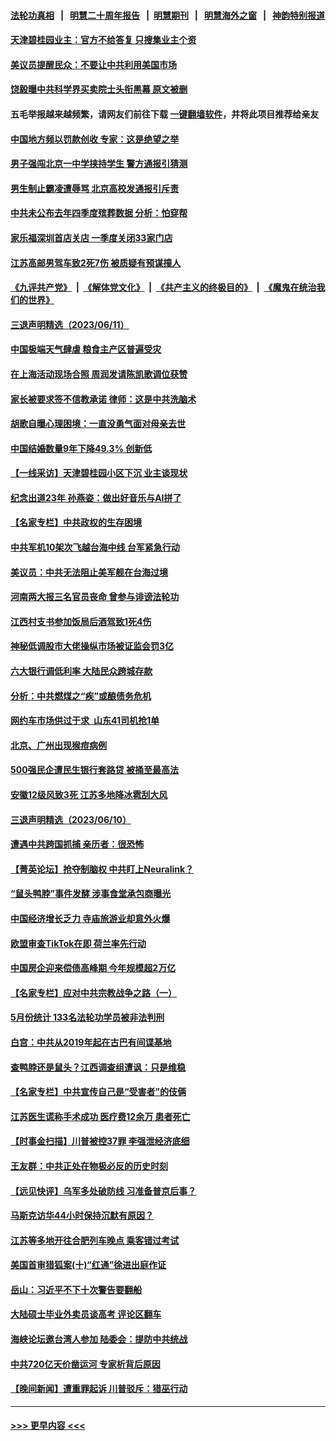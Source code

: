 #### [法轮功真相](https://github.com/gfw-breaker/truth/blob/master/README.md?t=0) &nbsp;&nbsp;|&nbsp;&nbsp; [明慧二十周年报告](https://github.com/gfw-breaker/mh-reports/blob/master/README.md?t=0) &nbsp;&nbsp;|&nbsp;&nbsp;[明慧期刊](https://github.com/gfw-breaker/mh-qikan) &nbsp;&nbsp;|&nbsp;&nbsp; [明慧海外之窗](https://github.com/gfw-breaker/mh-news/blob/master/README.md?t=0) &nbsp;&nbsp;|&nbsp;&nbsp; [神韵特别报道](https://github.com/gfw-breaker/mh-news/blob/master/shenyun.md?t=0)
#### [天津碧桂园业主：官方不给答复 只搜集业主个资](../pages/nsc413/n14014428.md?t=06122143) 
#### [美议员提醒民众：不要让中共利用美国市场](../pages/nsc413/n14014578.md?t=06122143) 
#### [饶毅曝中共科学界买卖院士头衔黑幕 原文被删](../pages/nsc413/n14014552.md?t=06122143) 
#### 五毛举报越来越频繁，请网友们前往下载 [一键翻墙软件](https://github.com/gfw-breaker/ssr-accounts)，并将此项目推荐给亲友
#### [中国地方频以罚款创收 专家：这是绝望之举](../pages/nsc413/n14014485.md?t=06122143) 
#### [男子强闯北京一中学挟持学生 警方通报引猜测](../pages/nsc413/n14014486.md?t=06122143) 
#### [男生制止霸凌遭辱骂 北京高校发通报引斥责](../pages/nsc413/n14014348.md?t=06122143) 
#### [中共未公布去年四季度殡葬数据 分析：怕穿帮](../pages/nsc413/n14014392.md?t=06122143) 
#### [家乐福深圳首店关店 一季度关闭33家门店](../pages/nsc413/n14014389.md?t=06122143) 
#### [江苏高邮男驾车致2死7伤 被质疑有预谋撞人](../pages/nsc413/n14014335.md?t=06122143) 
#### [《九评共产党》](https://github.com/begood0513/9ping.md/blob/master/README.md) &nbsp;|&nbsp; [《解体党文化》](../../../../jtdwh.md/blob/master/README.md)  &nbsp;|&nbsp; [《共产主义的终极目的》](../../../../gczydzjmd.md/blob/master/README.md) &nbsp;|&nbsp; [《魔鬼在统治我们的世界》](../../../../mgztzwmdsj.md/blob/master/README.md) 
#### [三退声明精选（2023/06/11）](../pages/nsc413/n14014351.md?t=06122143) 
#### [中国极端天气肆虐 粮食主产区普遍受灾](../pages/nsc413/n14014230.md?t=06122143) 
#### [在上海活动现场合照 周润发请陈凯歌调位获赞](../pages/nsc413/n14014245.md?t=06122143) 
#### [家长被要求签不信教承诺 律师：这是中共洗脑术](../pages/nsc413/n14014255.md?t=06122143) 
#### [胡歌自曝心理困境：一直没勇气面对母亲去世](../pages/nsc413/n14014218.md?t=06122143) 
#### [中国结婚数量9年下降49.3% 创新低](../pages/nsc413/n14014231.md?t=06122143) 
#### [【一线采访】天津碧桂园小区下沉 业主谈现状](../pages/nsc413/n14014193.md?t=06122143) 
#### [纪念出道23年 孙燕姿：做出好音乐与AI拼了](../pages/nsc413/n14014195.md?t=06122143) 
#### [【名家专栏】中共政权的生存困境](../pages/nsc413/n14014123.md?t=06122143) 
#### [中共军机10架次飞越台海中线 台军紧急行动](../pages/nsc413/n14014148.md?t=06122143) 
#### [美议员：中共无法阻止美军舰在台海过境](../pages/nsc413/n14014170.md?t=06122143) 
#### [河南两大报三名官员丧命 曾参与诽谤法轮功](../pages/nsc413/n14013798.md?t=06122143) 
#### [江西村支书参加饭局后酒驾致1死4伤](../pages/nsc413/n14014089.md?t=06122143) 
#### [神秘低调股市大佬操纵市场被证监会罚3亿](../pages/nsc413/n14014097.md?t=06122143) 
#### [六大银行调低利率 大陆民众跨城存款](../pages/nsc413/n14013998.md?t=06122143) 
#### [分析：中共燃煤之“疾”或酿债务危机](../pages/nsc413/n14012605.md?t=06122143) 
#### [网约车市场供过于求 山东41司机抢1单](../pages/nsc413/n14013978.md?t=06122143) 
#### [北京、广州出现猴痘病例](../pages/nsc413/n14013952.md?t=06122143) 
#### [500强民企遭民生银行套路贷 被捅至最高法](../pages/nsc413/n14013956.md?t=06122143) 
#### [安徽12级风致3死 江苏多地降冰雹刮大风](../pages/nsc413/n14013932.md?t=06122143) 
#### [三退声明精选（2023/06/10）](../pages/nsc413/n14013953.md?t=06122143) 
#### [遭遇中共跨国抓捕 亲历者：很恐怖](../pages/nsc413/n14013865.md?t=06122143) 
#### [【菁英论坛】抢夺制脑权 中共盯上Neuralink？](../pages/nsc413/n14013895.md?t=06122143) 
#### [“鼠头鸭脖”事件发酵 涉事食堂承包商曝光](../pages/nsc413/n14013878.md?t=06122143) 
#### [中国经济增长乏力 寺庙旅游业却意外火爆](../pages/nsc413/n14002070.md?t=06122143) 
#### [欧盟审查TikTok在即 荷兰率先行动](../pages/nsc413/n14013812.md?t=06122143) 
#### [中国房企迎来偿债高峰期 今年规模超2万亿](../pages/nsc413/n14013863.md?t=06122143) 
#### [【名家专栏】应对中共宗教战争之路（一）](../pages/nsc413/n14010381.md?t=06122143) 
#### [5月份统计 133名法轮功学员被非法判刑](../pages/nsc413/n14013124.md?t=06122143) 
#### [白宫：中共从2019年起在古巴有间谍基地](../pages/nsc413/n14013849.md?t=06122143) 
#### [查鸭脖还是鼠头？江西调查组遭讽：只是维稳](../pages/nsc413/n14013811.md?t=06122143) 
#### [【名家专栏】中共宣传自己是“受害者”的伎俩](../pages/nsc413/n14013205.md?t=06122143) 
#### [江苏医生谎称手术成功 医疗费12余万 患者死亡](../pages/nsc413/n14013672.md?t=06122143) 
#### [【时事金扫描】川普被控37罪 李强泄经济底细](../pages/nsc413/n14013791.md?t=06122143) 
#### [王友群：中共正处在物极必反的历史时刻](../pages/nsc413/n14013469.md?t=06122143) 
#### [【远见快评】乌军多处破防线 习准备普京后事？](../pages/nsc413/n14013777.md?t=06122143) 
#### [马斯克访华44小时保持沉默有原因？](../pages/nsc413/n14013660.md?t=06122143) 
#### [江苏等多地开往合肥列车晚点 乘客错过考试](../pages/nsc413/n14013706.md?t=06122143) 
#### [美国首审猎狐案(十)“红通”徐进出庭作证](../pages/nsc413/n14013571.md?t=06122143) 
#### [岳山：习近平不下十次警告要翻船](../pages/nsc413/n14013697.md?t=06122143) 
#### [大陆硕士毕业外卖员谈高考 评论区翻车](../pages/nsc413/n14013677.md?t=06122143) 
#### [海峡论坛邀台湾人参加 陆委会：提防中共统战](../pages/nsc413/n14013678.md?t=06122143) 
#### [中共720亿天价凿运河 专家析背后原因](../pages/nsc413/n14012805.md?t=06122143) 
#### [【晚间新闻】遭重罪起诉 川普驳斥：猎巫行动](../pages/nsc413/n14013662.md?t=06122143) 

----
#### [ >>> 更早内容 <<< ](../indexes/nsc413-earlier.md)
